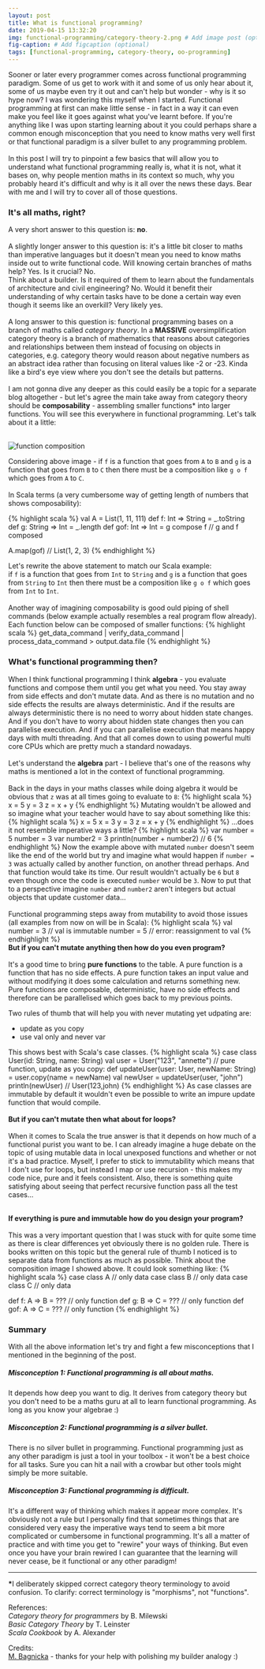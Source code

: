 ```yaml
---
layout: post
title: What is functional programming?
date: 2019-04-15 13:32:20
img: functional-programming/category-theory-2.png # Add image post (optional)
fig-caption: # Add figcaption (optional)
tags: [functional-programming, category-theory, oo-programming]
---
```


Sooner or later every programmer comes across functional programming paradigm. Some of us get to work with it and some of us only hear about it, some of us maybe even try it out and can't help but wonder - why is it so hype now? I was wondering this myself when I started. Functional programming at first can make little sense - in fact in a way it can even make you feel like it goes against what you've learnt before. If you're anything like I was upon starting learning about it you could perhaps share a common enough misconception that you need to know maths very well first or that functional paradigm is a silver bullet to any programming problem.<br><br>
In this post I will try to pinpoint a few basics that will allow you to understand what functional programming really is, what it is not, what it bases on, why people mention maths in its context so much, why you probably heard it's difficult and why is it all over the news these days. Bear with me and I will try to cover all of those questions. 


### It's all maths, right?

A very short answer to this question is: <b>no</b>. <br><br>
A slightly longer answer to this question is: it's a little bit closer to maths than imperative languages but it doesn't mean you need to know maths inside out to write functional code. Will knowing certain branches of maths help? Yes. Is it crucial? No. <br>Think about a builder. Is it required of them to learn about the fundamentals of architecture and civil engineering? No. Would it benefit their understanding of why certain tasks have to be done a certain way even though it seems like an overkill? Very likely yes. <br><br>
A long answer to this question is: functional programming bases on a branch of maths called _category theory_. In a <b>MASSIVE</b> oversimplification category theory is a branch of mathematics that reasons about categories and relationships between them instead of focusing on objects in categories, e.g. category theory would reason about negative numbers as an abstract idea rather than focusing on literal values like -2 or -23. Kinda like a bird's eye view where you don't see the details but patterns. <br><br>
I am not gonna dive any deeper as this could easily be a topic for a separate blog altogether - but let's agree the main take away from category theory should be <b>composability</b> - assembling smaller functions* into larger functions. You will see this everywhere in functional programming. Let's talk about it a little:
<br><br>
                         
                         
![function composition]({{site.baseurl}}/assets/img/functional-programming/category-theory-small.png)

Considering above image - if `f` is a function that goes from `A` to `B` and `g` is a function that goes from `B` to `C` then there must be a composition like `g o f` which goes from `A` to `C`.
<br><br>
In Scala terms (a very cumbersome way of getting length of numbers that shows composability): 

{% highlight scala %}
val A = List(1, 11, 111)
def f: Int => String = _.toString 
def g: String => Int = _.length
def gof: Int => Int = g compose f // g and f composed

A.map(gof) // List(1, 2, 3)
{% endhighlight %}

Let's rewrite the above statement to match our Scala example:<br>
if `f` is a function that goes from `Int` to `String` and `g` is a function that goes from `String` to `Int` then there must be a composition like `g o f` which goes from `Int` to `Int`.
  <br><br>
  Another way of imagining composability is good ould piping of shell commands (below example actually resembles a real program flow already). Each function below can be composed of smaller functions:
{% highlight scala %}
 get_data_command | verify_data_command | process_data_command > output.data.file
{% endhighlight %}
  
### What's functional programming then?

When I think functional programming I think <b>algebra</b> - you evaluate functions and compose them until you get what you need. You stay away from side effects and don't mutate data. And as there is no mutation and no side effects the results are always deterministic. And if the results are always deterministic there is no need to worry about hidden state changes. And if you don't have to worry about hidden state changes then you can parallelise execution. And if you can parallelise execution that means happy days with multi threading. And that all comes down to using powerful multi core CPUs which are pretty much a standard nowadays.
<br><br>
Let's understand the <b>algebra</b> part - I believe that's one of the reasons why maths is mentioned a lot in the context of functional programming.
<br><br>
Back in the days in your maths classes while doing algebra it would be obvious that `z` was at all times going to evaluate to `8`:
{% highlight scala %}
x = 5
y = 3
z = x + y
{% endhighlight %}
Mutating wouldn't be allowed and so imagine what your teacher would have to say about something like this:
{% highlight scala %}
x = 5
x = 3
y = 3
z = x + y
{% endhighlight %}
...does it not resemble imperative ways a little?
{% highlight scala %}
var number = 5
number = 3
var number2 = 3
println(number + number2) // 6
{% endhighlight %}
Now the example above with mutated `number` doesn't seem like the end of the world but try and imagine what would happen if `number = 3` was actually called by another function, on another thread perhaps. And that function would take its time. Our result wouldn't actually be `6` but `8` even though once the code is executed `number` would be `3`. Now to put that to a perspective imagine `number` and `number2` aren't integers but actual objects that update customer data...
<br><br>
Functional programming steps away from mutability to avoid those issues (all examples from now on will be in Scala):
{% highlight scala %}
val number = 3 // val is immutable
number = 5 // error: reassignment to val
{% endhighlight %} 
<br>
<b>But if you can't mutate anything then how do you even program?</b><Br><br>
It's a good time to bring <b>pure functions</b> to the table. A pure function is a function that has no side effects. A pure function takes an input value and without modifying it does some calculation and returns something new. Pure functions are composable, deterministic, have no side effects and therefore can be parallelised which goes back to my previous points.

Two rules of thumb that will help you with never mutating yet udpating are:
* update as you copy 
* use val only and never var

This shows best with Scala's case classes.
{% highlight scala %}
case class User(id: String, name: String)
val user = User("123", "annette")
// pure function, update as you copy:
def updateUser(user: User, newName: String) = user.copy(name = newName) 
val newUser = updateUser(user, "john")
println(newUser) // User(123,john)
{% endhighlight %} 
As case classes are immutable by default it wouldn't even be possible to write an impure update function that would compile. <br><br>
<b>But if you can't mutate then what about for loops?</b><br><br>
When it comes to Scala the true answer is that it depends on how much of a functional purist you want to be. I can already imagine a huge debate on the topic of using mutable data in local unexposed functions and whether or not it's a bad practice. Myself, I prefer to stick to immutability which means that I don't use for loops, but instead I map or use recursion - this makes my code nice, pure and it feels consistent. Also, there is something quite satisfying about seeing that perfect recursive function pass all the test cases...
<br><br>

<b>If everything is pure and immutable how do you design your program?</b><br><br>
This was a very important question that I was stuck with for quite some time as there is clear differences yet obviously there is no golden rule. There is books written on this topic but the general rule of thumb I noticed is to separate data from functions as much as possible. Think about the composition image I showed above. It could look something like:
{% highlight scala %}
case class A // only data
case class B // only data
case class C // only data

def f: A => B = ??? // only function
def g: B => C = ??? // only function
def gof: A => C = ??? // only function
{% endhighlight %}


### Summary 

With all the above information let's try and fight a few misconceptions that I mentioned in the beginning of the post.

##### Misconception 1: Functional programming is all about maths.
It depends how deep you want to dig. It derives from category theory but you don't need to be a maths guru at all to learn functional programming. As long as you know your algebrae :)
##### Misconception 2: Functional programming is a silver bullet.
There is no silver bullet in programming. Functional programming just as any other paradigm is just a tool in your toolbox - it won't be a best choice for all tasks. Sure you can hit a nail with a crowbar but other tools might simply be more suitable.  
##### Misconception 3: Functional programming is difficult.
It's a different way of thinking which makes it appear more complex. It's obviously not a rule but I personally find that sometimes things that are considered very easy the imperative ways tend to seem a bit more complicated or cumbersome in functional programming. It's all a matter of practice and with time you get to "rewire" your ways of thinking. But even once you have your brain rewired I can guarantee that the learning will never cease, be it functional or any other paradigm!

----

<b>*</b>I deliberately skipped correct category theory terminology to avoid confusion. To clarify: correct terminology is "morphisms", not "functions".

References:<br>
_Category theory for programmers_ by B. Milewski<br>
_Basic Category Theory_ by T. Leinster<br>
_Scala Cookbook_ by A. Alexander

Credits: <br>
[M. Bagnicka](https://www.linkedin.com/in/malgorzata-bagnicka/) - thanks for your help with polishing my builder analogy :)
